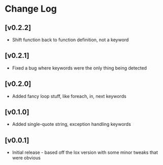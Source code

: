 # Change Log

## [v0.2.2]
- Shift function back to function definition, not a keyword

## [v0.2.1]
- Fixed a bug where keywords were the only thing being detected

## [v0.2.0]
- Added fancy loop stuff, like foreach, in, next keywords

## [v0.1.0]
- Added single-quote string, exception handling keywords

## [v0.0.1]
- Initial release - based off the lox version with some minor tweaks that were obvious
